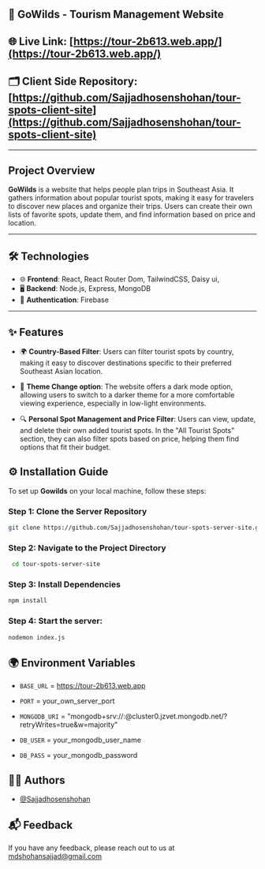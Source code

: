 ## 🚀 GoWilds - Tourism Management Website

## 🌐 Live Link: [https://tour-2b613.web.app/](https://tour-2b613.web.app/)

## 🗂️ Client Side Repository: [https://github.com/Sajjadhosenshohan/tour-spots-client-site](https://github.com/Sajjadhosenshohan/tour-spots-client-site)

---

## Project Overview

**GoWilds**  is a website that helps people plan trips in Southeast Asia. It gathers information about popular tourist spots, making it easy for travelers to discover new places and organize their trips. Users can create their own lists of favorite spots, update them, and find information based on price and location.

---

## 🛠 Technologies

- 🌐 **Frontend**: React, React Router Dom, TailwindCSS, Daisy ui,
- 🖥️ **Backend**: Node.js, Express, MongoDB
- 🔐 **Authentication**: Firebase
  
---

## ✨ Features

- 🌍 **Country-Based Filter**: Users can filter tourist spots by country, making it easy to discover destinations specific to their preferred Southeast Asian location.

- 🌙 **Theme Change option**: The website offers a dark mode option, allowing users to switch to a darker theme for a more comfortable viewing experience, especially in low-light environments.

- 🔍 **Personal Spot Management and Price Filter**: Users can view, update, and delete their own added tourist spots. In the "All Tourist Spots" section, they can also filter spots based on price, helping them find options that fit their budget.


## ⚙️ Installation Guide
To set up **Gowilds** on your local machine, follow these steps:

### Step 1: Clone the Server Repository
```bash
git clone https://github.com/Sajjadhosenshohan/tour-spots-server-site.git
```

### Step 2: Navigate to the Project Directory
```bash
 cd tour-spots-server-site
```

### Step 3: Install Dependencies
```bash
npm install
```

### Step 4: Start the server:
```bash
nodemon index.js
```

## 🌍 Environment Variables

- `BASE_URL` = https://tour-2b613.web.app

- `PORT` = your_own_server_port

- `MONGODB_URI` = "mongodb+srv://:@cluster0.jzvet.mongodb.net/?retryWrites=true&w=majority"

- `DB_USER` = your_mongodb_user_name

- `DB_PASS` = your_mongodb_password



## 👨‍💻 Authors

- [@Sajjadhosenshohan](https://github.com/Sajjadhosenshohan)


## 📬 Feedback

If you have any feedback, please reach out to us at mdshohansajjad@gmail.com


